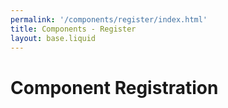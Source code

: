 ```yaml
---
permalink: '/components/register/index.html'
title: Components - Register
layout: base.liquid
---
```


# Component Registration

